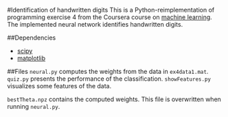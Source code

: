 #Identification of handwritten digits
This is a Python-reimplementation of programming exercise 4 from the Coursera
course on [machine learning](https://class.coursera.org/ml-004). The implemented neural network identifies handwritten digits.

##Dependencies
* [scipy](http://www.scipy.org/)
* [matplotlib](http://matplotlib.org/)

##Files
`neural.py` computes the weights from the data in `ex4data1.mat`.
`quiz.py` presents the performance of the classification. 
`showFeatures.py` visualizes some features of the data.

`bestTheta.npz` contains the computed weights. This file is overwritten when running `neural.py`.

